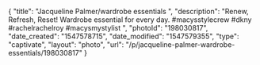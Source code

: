 {
    "title": "Jacqueline Palmer\/wardrobe essentials ",
    "description": "Renew, Refresh, Reset! Wardrobe essential for every day. #macysstylecrew #dkny #rachelrachelroy #macysmystylist   ",
    "photoId": "198030817",
    "date_created": "1547578715",
    "date_modified": "1547579355",
    "type": "captivate",
    "layout": "photo",
    "url": "\/p\/jacqueline-palmer-wardrobe-essentials\/198030817"
}